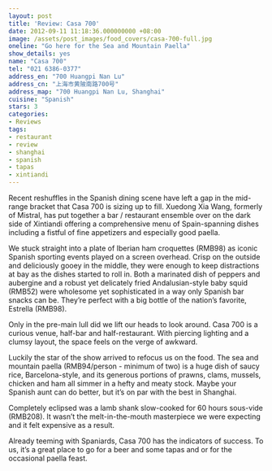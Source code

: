 ```yaml
---
layout: post
title: 'Review: Casa 700'
date: 2012-09-11 11:18:36.000000000 +08:00
image: /assets/post_images/food_covers/casa-700-full.jpg
oneline: "Go here for the Sea and Mountain Paella"
show_details: yes
name: "Casa 700"
tel: "021 6386-0377"
address_en: "700 Huangpi Nan Lu"
address_cn: "上海市黄陂南路700号"
address_map: "700 Huangpi Nan Lu, Shanghai"
cuisine: "Spanish"
stars: 3
categories:
- Reviews
tags:
- restaurant
- review
- shanghai
- spanish
- tapas
- xintiandi
---
```

Recent reshuffles in the Spanish dining scene have left a gap in the mid-range bracket that Casa 700 is sizing up to fill. Xuedong Xia Wang, formerly of Mistral, has put together a bar / restaurant ensemble over on the dark side of Xintiandi offering a comprehensive menu of Spain-spanning dishes including a fistful of fine appetizers and especially good paella.

We stuck straight into a plate of Iberian ham croquettes (RMB98) as iconic Spanish sporting events played on a screen overhead. Crisp on the outside and deliciously gooey in the middle, they were enough to keep distractions at bay as the dishes started to roll in. Both a marinated dish of peppers and aubergine and a robust yet delicately fried Andalusian-style baby squid (RMB52) were wholesome yet sophisticated in a way only Spanish bar snacks can be. They’re perfect with a big bottle of the nation’s favorite, Estrella (RMB98).

Only in the pre-main lull did we lift our heads to look around. Casa 700 is a curious venue, half-bar and half-restaurant. With piercing lighting and a clumsy layout, the space feels on the verge of awkward.

Luckily the star of the show arrived to refocus us on the food. The sea and mountain paella (RMB94/person - minimum of two) is a huge dish of saucy rice, Barcelona-style, and its generous portions of prawns, clams, mussels, chicken and ham all simmer in a hefty and meaty stock. Maybe your Spanish aunt can do better, but it’s on par with the best in Shanghai. 

Completely eclipsed was a lamb shank slow-cooked for 60 hours sous-vide (RMB208). It wasn’t the melt-in-the-mouth masterpiece we were expecting and it felt expensive as a result.

Already teeming with Spaniards, Casa 700 has the indicators of success. To us, it’s a great place to go for a beer and some tapas and or for the occasional paella feast.